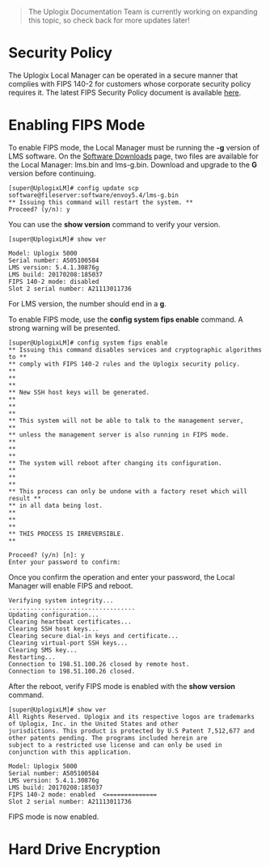 <!-- 5.4 -->

> The Uplogix Documentation Team is currently working on expanding this topic, so check back for more updates later!

# Security Policy

The Uplogix Local Manager can be operated in a secure manner that complies with FIPS 140-2 for customers whose corporate security policy requires it. The latest FIPS Security Policy document is available [here](/docs/pdf/Uplogix%20FIPS%20Security%20Policy%204.6.pdf).
 
# Enabling FIPS Mode

To enable FIPS mode, the Local Manager must be running the **-g** version of LMS software. On the [Software Downloads](/support/account/) page, two files are available for the Local Manager: lms.bin and lms-g.bin. Download and upgrade to the **G** version before continuing.

```
[super@UplogixLM]# config update scp software@fileserver:software/envoy5.4/lms-g.bin
** Issuing this command will restart the system. ** 
Proceed? (y/n): y
```

You can use the **show version** command to verify your version.

```
[super@UplogixLM]# show ver

Model: Uplogix 5000
Serial number: A505100584
LMS version: 5.4.1.30876g
LMS build: 20170208:185037
FIPS 140-2 mode: disabled
Slot 2 serial number: A21113011736
```

For LMS version, the number should end in a **g**.

To enable FIPS mode, use the **config system fips enable** command. A strong warning will be presented.

```
[super@UplogixLM]# config system fips enable
** Issuing this command disables services and cryptographic algorithms to **
** comply with FIPS 140-2 rules and the Uplogix security policy.          **
**                                                                        **
** New SSH host keys will be generated.                                   **
**                                                                        **
** This system will not be able to talk to the management server,         **
** unless the management server is also running in FIPS mode.             **
**                                                                        **
** The system will reboot after changing its configuration.               **
**                                                                        **
** This process can only be undone with a factory reset which will result **
** in all data being lost.                                                **
**                                                                        **
** THIS PROCESS IS IRREVERSIBLE.                                          **

Proceed? (y/n) [n]: y
Enter your password to confirm: 
```

Once you confirm the operation and enter your password, the Local Manager will enable FIPS and reboot.

```
Verifying system integrity...
...................................
Updating configuration...
Clearing heartbeat certificates...
Clearing SSH host keys...
Clearing secure dial-in keys and certificate...
Clearing virtual-port SSH keys...
Clearing SMS key...
Restarting...
Connection to 198.51.100.26 closed by remote host.
Connection to 198.51.100.26 closed.
```

After the reboot, verify FIPS mode is enabled with the **show version** command.

```
[super@UplogixLM]# show ver
All Rights Reserved. Uplogix and its respective logos are trademarks of Uplogix, Inc. in the United States and other
jurisdictions. This product is protected by U.S Patent 7,512,677 and other patents pending. The programs included herein are
subject to a restricted use license and can only be used in conjunction with this application.

Model: Uplogix 5000
Serial number: A505100584
LMS version: 5.4.1.30876g
LMS build: 20170208:185037
FIPS 140-2 mode: enabled  <==============
Slot 2 serial number: A21113011736
```

FIPS mode is now enabled.

# Hard Drive Encryption

